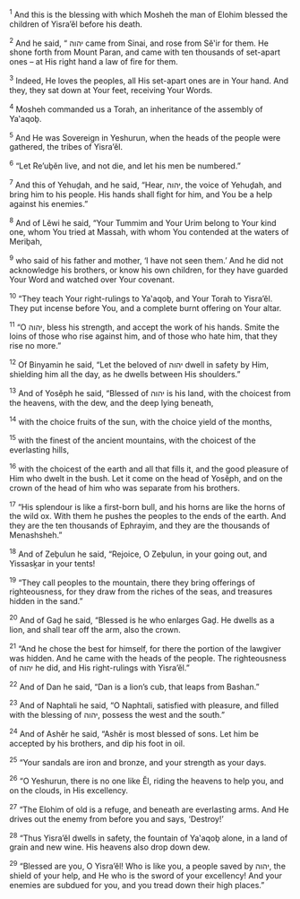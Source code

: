 <sup>1</sup> And this is the blessing with which Mosheh the man of Elohim blessed the children of Yisra’ĕl before his death.

<sup>2</sup> And he said, “ יהוה came from Sinai, and rose from Sĕ‛ir for them. He shone forth from Mount Paran, and came with ten thousands of set-apart ones – at His right hand a law of fire for them.

<sup>3</sup> Indeed, He loves the peoples, all His set-apart ones are in Your hand. And they, they sat down at Your feet, receiving Your Words.

<sup>4</sup> Mosheh commanded us a Torah, an inheritance of the assembly of Ya‛aqoḇ.

<sup>5</sup> And He was Sovereign in Yeshurun, when the heads of the people were gathered, the tribes of Yisra’ĕl.

<sup>6</sup> “Let Re’uḇĕn live, and not die, and let his men be numbered.”

<sup>7</sup> And this of Yehuḏah, and he said, “Hear, יהוה, the voice of Yehuḏah, and bring him to his people. His hands shall fight for him, and You be a help against his enemies.”

<sup>8</sup> And of Lĕwi he said, “Your Tummim and Your Urim belong to Your kind one, whom You tried at Massah, with whom You contended at the waters of Meriḇah,

<sup>9</sup> who said of his father and mother, ‘I have not seen them.’ And he did not acknowledge his brothers, or know his own children, for they have guarded Your Word and watched over Your covenant.

<sup>10</sup> “They teach Your right-rulings to Ya‛aqoḇ, and Your Torah to Yisra’ĕl. They put incense before You, and a complete burnt offering on Your altar.

<sup>11</sup> “O יהוה, bless his strength, and accept the work of his hands. Smite the loins of those who rise against him, and of those who hate him, that they rise no more.”

<sup>12</sup> Of Binyamin he said, “Let the beloved of יהוה dwell in safety by Him, shielding him all the day, as he dwells between His shoulders.”

<sup>13</sup> And of Yosĕph he said, “Blessed of יהוה is his land, with the choicest from the heavens, with the dew, and the deep lying beneath,

<sup>14</sup> with the choice fruits of the sun, with the choice yield of the months,

<sup>15</sup> with the finest of the ancient mountains, with the choicest of the everlasting hills,

<sup>16</sup> with the choicest of the earth and all that fills it, and the good pleasure of Him who dwelt in the bush. Let it come on the head of Yosĕph, and on the crown of the head of him who was separate from his brothers.

<sup>17</sup> “His splendour is like a first-born bull, and his horns are like the horns of the wild ox. With them he pushes the peoples to the ends of the earth. And they are the ten thousands of Ephrayim, and they are the thousands of Menashsheh.”

<sup>18</sup> And of Zeḇulun he said, “Rejoice, O Zeḇulun, in your going out, and Yissasḵar in your tents!

<sup>19</sup> “They call peoples to the mountain, there they bring offerings of righteousness, for they draw from the riches of the seas, and treasures hidden in the sand.”

<sup>20</sup> And of Gaḏ he said, “Blessed is he who enlarges Gaḏ. He dwells as a lion, and shall tear off the arm, also the crown.

<sup>21</sup> “And he chose the best for himself, for there the portion of the lawgiver was hidden. And he came with the heads of the people. The righteousness of יהוה he did, and His right-rulings with Yisra’ĕl.”

<sup>22</sup> And of Dan he said, “Dan is a lion’s cub, that leaps from Bashan.”

<sup>23</sup> And of Naphtali he said, “O Naphtali, satisfied with pleasure, and filled with the blessing of יהוה, possess the west and the south.”

<sup>24</sup> And of Ashĕr he said, “Ashĕr is most blessed of sons. Let him be accepted by his brothers, and dip his foot in oil.

<sup>25</sup> “Your sandals are iron and bronze, and your strength as your days.

<sup>26</sup> “O Yeshurun, there is no one like Ĕl, riding the heavens to help you, and on the clouds, in His excellency.

<sup>27</sup> “The Elohim of old is a refuge, and beneath are everlasting arms. And He drives out the enemy from before you and says, ‘Destroy!’

<sup>28</sup> “Thus Yisra’ĕl dwells in safety, the fountain of Ya‛aqoḇ alone, in a land of grain and new wine. His heavens also drop down dew.

<sup>29</sup> “Blessed are you, O Yisra’ĕl! Who is like you, a people saved by יהוה, the shield of your help, and He who is the sword of your excellency! And your enemies are subdued for you, and you tread down their high places.”

